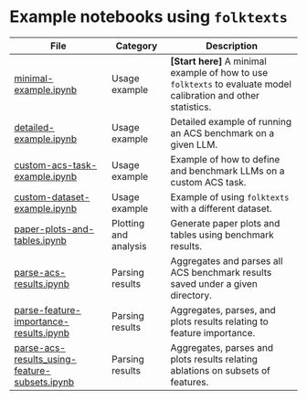 # Example notebooks using `folktexts`

| File | Category | Description |
| ---- | - | ----------- |
| [minimal-example.ipynb](minimal-example.ipynb) | Usage example | **[Start here]** A minimal example of how to use `folktexts` to evaluate model calibration and other statistics. |
| [detailed-example.ipynb](detailed-example.ipynb) | Usage example | Detailed example of running an ACS benchmark on a given LLM. |
| [custom-acs-task-example.ipynb](custom-acs-task-example.ipynb) | Usage example | Example of how to define and benchmark LLMs on a custom ACS task. |
| [custom-dataset-example.ipynb](custom-dataset-example.ipynb) | Usage example | Example of using `folktexts` with a different dataset. |
| [paper-plots-and-tables.ipynb](paper-plots-and-tables.ipynb) | Plotting and analysis | Generate paper plots and tables using benchmark results. |
| [parse-acs-results.ipynb](parse-acs-results.ipynb) | Parsing results | Aggregates and parses all ACS benchmark results saved under a given directory. |
| [parse-feature-importance-results.ipynb](parse-feature-importance-results.ipynb) | Parsing results | Aggregates, parses, and plots results relating to feature importance. |
| [parse-acs-results_using-feature-subsets.ipynb](parse-acs-results_using-feature-subsets.ipynb) | Parsing results | Aggregates, parses and plots results relating ablations on subsets of features. |
